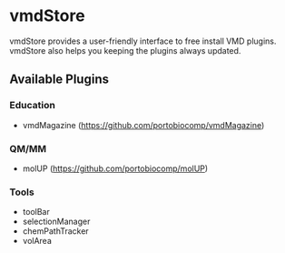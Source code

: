 # vmdStore
vmdStore provides a user-friendly interface to free install VMD plugins. vmdStore also helps you keeping the plugins always updated. 

## Available Plugins
### Education
 - vmdMagazine (https://github.com/portobiocomp/vmdMagazine)
 
### QM/MM
 - molUP (https://github.com/portobiocomp/molUP)
 
### Tools
 - toolBar
 - selectionManager
 - chemPathTracker
 - volArea
